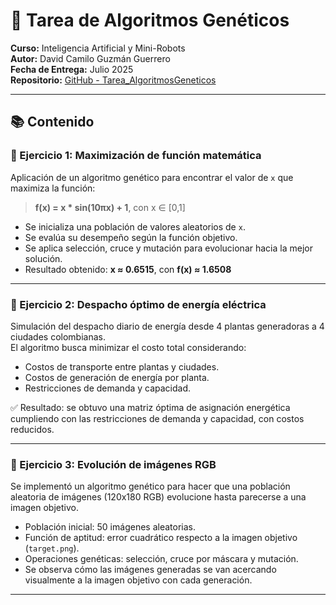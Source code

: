 # 🧬 Tarea de Algoritmos Genéticos  
**Curso:** Inteligencia Artificial y Mini-Robots  
**Autor:** David Camilo Guzmán Guerrero  
**Fecha de Entrega:** Julio 2025  
**Repositorio:** [GitHub - Tarea_AlgoritmosGeneticos](https://github.com/lmao813/Tarea_AlgoritmosGeneticos)

---

## 📚 Contenido

### 📝 Ejercicio 1: Maximización de función matemática  
Aplicación de un algoritmo genético para encontrar el valor de `x` que maximiza la función:  
> **f(x) = x * sin(10πx) + 1**, con x ∈ [0,1]  

- Se inicializa una población de valores aleatorios de `x`.
- Se evalúa su desempeño según la función objetivo.
- Se aplica selección, cruce y mutación para evolucionar hacia la mejor solución.
- Resultado obtenido: **x ≈ 0.6515**, con **f(x) ≈ 1.6508**

---

### 📝 Ejercicio 2: Despacho óptimo de energía eléctrica  
Simulación del despacho diario de energía desde 4 plantas generadoras a 4 ciudades colombianas.  
El algoritmo busca minimizar el costo total considerando:  
- Costos de transporte entre plantas y ciudades.
- Costos de generación de energía por planta.
- Restricciones de demanda y capacidad.

✅ Resultado: se obtuvo una matriz óptima de asignación energética cumpliendo con las restricciones de demanda y capacidad, con costos reducidos.

---

### 📝 Ejercicio 3: Evolución de imágenes RGB  
Se implementó un algoritmo genético para hacer que una población aleatoria de imágenes (120x180 RGB) evolucione hasta parecerse a una imagen objetivo.  
- Población inicial: 50 imágenes aleatorias.  
- Función de aptitud: error cuadrático respecto a la imagen objetivo (`target.png`).  
- Operaciones genéticas: selección, cruce por máscara y mutación.  
- Se observa cómo las imágenes generadas se van acercando visualmente a la imagen objetivo con cada generación.

---
